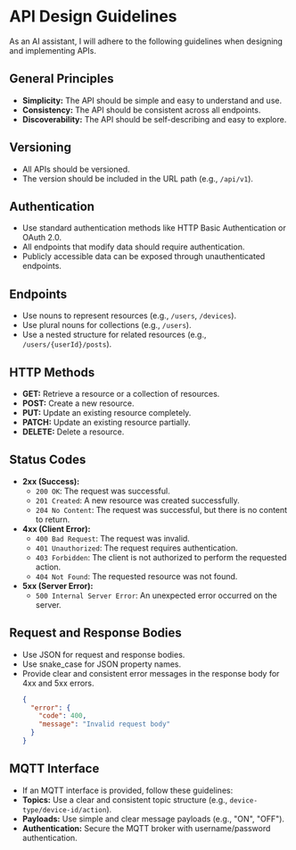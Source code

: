 # API Design Guidelines

As an AI assistant, I will adhere to the following guidelines when designing and implementing APIs.

## General Principles

- **Simplicity:** The API should be simple and easy to understand and use.
- **Consistency:** The API should be consistent across all endpoints.
- **Discoverability:** The API should be self-describing and easy to explore.

## Versioning

- All APIs should be versioned.
- The version should be included in the URL path (e.g., `/api/v1`).

## Authentication

- Use standard authentication methods like HTTP Basic Authentication or OAuth 2.0.
- All endpoints that modify data should require authentication.
- Publicly accessible data can be exposed through unauthenticated endpoints.

## Endpoints

- Use nouns to represent resources (e.g., `/users`, `/devices`).
- Use plural nouns for collections (e.g., `/users`).
- Use a nested structure for related resources (e.g., `/users/{userId}/posts`).

## HTTP Methods

- **GET:** Retrieve a resource or a collection of resources.
- **POST:** Create a new resource.
- **PUT:** Update an existing resource completely.
- **PATCH:** Update an existing resource partially.
- **DELETE:** Delete a resource.

## Status Codes

- **2xx (Success):**
    - `200 OK`: The request was successful.
    - `201 Created`: A new resource was created successfully.
    - `204 No Content`: The request was successful, but there is no content to return.
- **4xx (Client Error):**
    - `400 Bad Request`: The request was invalid.
    - `401 Unauthorized`: The request requires authentication.
    - `403 Forbidden`: The client is not authorized to perform the requested action.
    - `404 Not Found`: The requested resource was not found.
- **5xx (Server Error):**
    - `500 Internal Server Error`: An unexpected error occurred on the server.

## Request and Response Bodies

- Use JSON for request and response bodies.
- Use snake_case for JSON property names.
- Provide clear and consistent error messages in the response body for 4xx and 5xx errors.
  ```json
  {
    "error": {
      "code": 400,
      "message": "Invalid request body"
    }
  }
  ```

## MQTT Interface

- If an MQTT interface is provided, follow these guidelines:
- **Topics:** Use a clear and consistent topic structure (e.g., `device-type/device-id/action`).
- **Payloads:** Use simple and clear message payloads (e.g., "ON", "OFF").
- **Authentication:** Secure the MQTT broker with username/password authentication.
